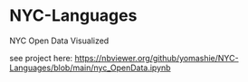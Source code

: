 # NYC-Languages
NYC Open Data Visualized 

see project here: 
https://nbviewer.org/github/yomashie/NYC-Languages/blob/main/nyc_OpenData.ipynb
